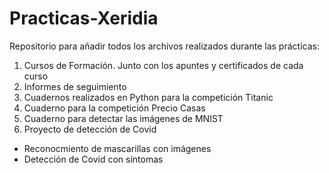# Practicas-Xeridia
Repositorio para añadir todos los archivos realizados durante las prácticas:

1) Cursos de Formación. Junto con los apuntes y certificados de cada curso
2) Informes de seguimiento
3) Cuadernos realizados en Python para la competición Titanic
4) Cuaderno para la competición Precio Casas
5) Cuaderno para detectar las imágenes de MNIST
6) Proyecto de detección de Covid
- Reconocmiento de mascarillas con imágenes
- Detección de Covid con síntomas

